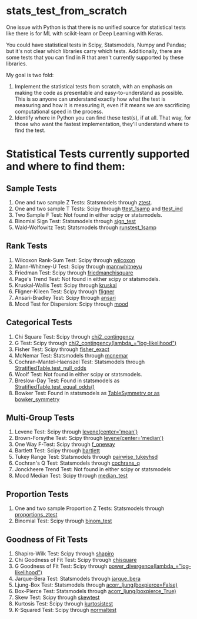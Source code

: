 # stats_test_from_scratch
One issue with Python is that there is no unified source for statistical tests like there is for ML with scikit-learn or Deep Learning with Keras. 

You could have statistical tests in Scipy, Statsmodels, Numpy and Pandas; but it's not clear which libraries carry which tests. Additionally, there are some tests that you can find in R that aren't currently supported by these libraries.

My goal is two fold:
1) Implement the statistical tests from scratch, with an emphasis on making the code as presentable and easy-to-understand as possible. This is so anyone can understand exactly how what the test is measuring and how it is measuring it, even if it means we are sacrificing computational speed in the process.
2) Identify where in Python you can find these test(s), if at all. That way, for those who want the fastest implementation, they'll understand where to find the test.

# Statistical Tests currently supported and where to find them:
## Sample Tests
1) One and two sample Z Tests: Statsmodels through [ztest](https://www.statsmodels.org/stable/generated/statsmodels.stats.weightstats.ztest.html).
2) One and two sample T Tests: Scipy through [ttest_1samp](https://docs.scipy.org/doc/scipy-0.14.0/reference/generated/scipy.stats.ttest_1samp.html) and [ttest_ind](https://docs.scipy.org/doc/scipy/reference/generated/scipy.stats.ttest_ind.html)
3) Two Sample F Test: Not found in either scipy or statsmodels.
4) Binomial Sign Test: Statsmodels through [sign_test](https://www.statsmodels.org/stable/generated/statsmodels.stats.descriptivestats.sign_test.html#statsmodels.stats.descriptivestats.sign_test)
5) Wald-Wolfowitz Test: Statsmodels through [runstest_1samp](https://www.statsmodels.org/stable/generated/statsmodels.sandbox.stats.runs.runstest_1samp.html#statsmodels.sandbox.stats.runs.runstest_1samp)

## Rank Tests
1) Wilcoxon Rank-Sum Test: Scipy through [wilcoxon](https://docs.scipy.org/doc/scipy/reference/generated/scipy.stats.wilcoxon.html)
2) Mann-Whitney-U Test: Scipy through [mannwhitneyu](https://docs.scipy.org/doc/scipy/reference/generated/scipy.stats.mannwhitneyu.html)
3) Friedman Test: Scipy through [friedmanchisquare](https://docs.scipy.org/doc/scipy-0.15.1/reference/generated/scipy.stats.friedmanchisquare.html)
4) Page's Trend Test: Not found in either scipy or statsmodels.
5) Kruskal-Wallis Test: Scipy through [kruskal](https://docs.scipy.org/doc/scipy/reference/generated/scipy.stats.kruskal.html)
6) Fligner-Kileen Test: Scipy through [fligner](https://docs.scipy.org/doc/scipy/reference/generated/scipy.stats.fligner.html)
7) Ansari-Bradley Test: Scipy through [ansari](https://docs.scipy.org/doc/scipy-0.14.0/reference/generated/scipy.stats.ansari.html)
8) Mood Test for Dispersion: Scipy through [mood](https://docs.scipy.org/doc/scipy/reference/generated/scipy.stats.mood.html)

## Categorical Tests
1) Chi Square Test: Scipy through [chi2_contingency](https://docs.scipy.org/doc/scipy-0.15.1/reference/generated/scipy.stats.chi2_contingency.html)
2) G Test: Scipy through [chi2_contingency(lambda_="log-likelihood")](https://docs.scipy.org/doc/scipy-0.15.1/reference/generated/scipy.stats.chi2_contingency.html)
3) Fisher Test: Scipy through [fisher_exact](https://docs.scipy.org/doc/scipy/reference/generated/scipy.stats.fisher_exact.html)
4) McNemar Test: Statsmodels through [mcnemar](https://www.statsmodels.org/stable/generated/statsmodels.stats.contingency_tables.mcnemar.html)
5) Cochran–Mantel–Haenszel Test: Statsmodels through [StratifiedTable.test_null_odds](https://www.statsmodels.org/dev/generated/generated/statsmodels.stats.contingency_tables.StratifiedTable.test_null_odds.html#statsmodels.stats.contingency_tables.StratifiedTable.test_null_odds)
6) Woolf Test: Not found in either scipy or statsmodels. 
7) Breslow-Day Test: Found in statsmodels as [StratifiedTable.test_equal_odds()](https://www.statsmodels.org/dev/generated/generated/statsmodels.stats.contingency_tables.StratifiedTable.test_equal_odds.html#statsmodels.stats.contingency_tables.StratifiedTable.test_equal_odds)
8) Bowker Test: Found in statsmodels as [TableSymmetry or as bowker_symmetry](https://www.statsmodels.org/stable/generated/statsmodels.stats.contingency_tables.SquareTable.symmetry.html#statsmodels.stats.contingency_tables.SquareTable.symmetry)

## Multi-Group Tests
1) Levene Test: Scipy through [levene(center='mean')](https://docs.scipy.org/doc/scipy-0.14.0/reference/generated/scipy.stats.levene.html)
2) Brown-Forsythe Test: Scipy through [levene(center='median')](https://docs.scipy.org/doc/scipy-0.14.0/reference/generated/scipy.stats.levene.html)
3) One Way F-Test: Scipy through [f_oneway](https://docs.scipy.org/doc/scipy/reference/generated/scipy.stats.f_oneway.html)
4) Bartlett Test: Scipy through [bartlett](https://docs.scipy.org/doc/scipy/reference/generated/scipy.stats.bartlett.html)
5) Tukey Range Test: Statsmodels through [pairwise_tukeyhsd](https://www.statsmodels.org/stable/generated/statsmodels.stats.multicomp.pairwise_tukeyhsd.html)
6) Cochran's Q Test: Statsmodels through [cochrans_q](https://www.statsmodels.org/devel/generated/statsmodels.stats.contingency_tables.cochrans_q.html)
7) Jonckheere Trend Test: Not found in either scipy or statsmodels
8) Mood Median Test: Scipy through [median_test](https://docs.scipy.org/doc/scipy/reference/generated/scipy.stats.median_test.html)

## Proportion Tests
1) One and two sample Proportion Z Tests: Statsmodels through  [proportions_ztest](https://www.statsmodels.org/stable/generated/statsmodels.stats.proportion.proportions_ztest.html)
2) Binomial Test: Scipy through [binom_test](https://docs.scipy.org/doc/scipy-0.14.0/reference/generated/scipy.stats.binom_test.html)

## Goodness of Fit Tests
1) Shapiro-Wilk Test: Scipy through [shapiro](https://docs.scipy.org/doc/scipy/reference/generated/scipy.stats.shapiro.html)
2) Chi Goodness of Fit Test: Scipy through [chisquare](https://docs.scipy.org/doc/scipy/reference/generated/scipy.stats.chisquare.html)
3) G Goodness of Fit Test: Scipy through [power_divergence(lambda_="log-likelihood")](https://docs.scipy.org/doc/scipy-0.14.0/reference/generated/scipy.stats.power_divergence.html)
4) Jarque-Bera Test: Statsmodels through [jarque_bera](https://www.statsmodels.org/devel/generated/statsmodels.stats.stattools.jarque_bera.html)
5) Ljung-Box Test: Statsmodels through [acorr_ljung(boxpierce=False)](https://www.statsmodels.org/stable/generated/statsmodels.stats.diagnostic.acorr_ljungbox.html)
6) Box-Pierce Test: Statsmodels through [acorr_ljung(boxpierce_True)](https://www.statsmodels.org/stable/generated/statsmodels.stats.diagnostic.acorr_ljungbox.html)
7) Skew Test: Scipy through [skewtest](https://docs.scipy.org/doc/scipy/reference/generated/scipy.stats.skewtest.html)
8) Kurtosis Test: Scipy through [kurtosistest](https://docs.scipy.org/doc/scipy/reference/generated/scipy.stats.kurtosistest.html)
9) K-Squared Test: Scipy through [normaltest](https://docs.scipy.org/doc/scipy/reference/generated/scipy.stats.normaltest.html)
